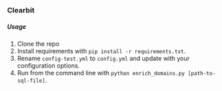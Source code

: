 ### Clearbit ###

##### Usage #####

1. Clone the repo
1. Install requirements with `pip install -r requirements.txt`.
1. Rename `config-test.yml` to `config.yml` and update with your configuration options.
1. Run from the command line with `python enrich_domains.py [path-to-sql-file]`.
